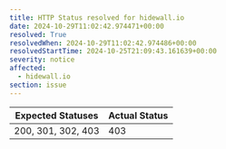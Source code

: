 ```yaml
---
title: HTTP Status resolved for hidewall.io
date: 2024-10-29T11:02:42.974471+00:00
resolved: True
resolvedWhen: 2024-10-29T11:02:42.974486+00:00
resolvedStartTime: 2024-10-25T21:09:43.161639+00:00
severity: notice
affected:
  - hidewall.io
section: issue
---
```


| Expected Statuses | Actual Status  |
|-------------------|----------------|
| 200, 301, 302, 403 | 403 |
